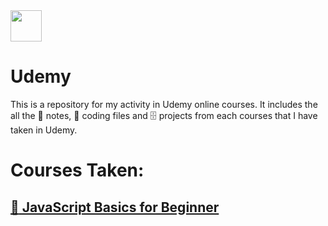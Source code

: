 <img height="50" src="https://www.udemy.com/staticx/udemy/images/v6/logo-coral.svg">

# Udemy
This is a repository for my activity in Udemy online courses. It includes the all the :closed_book: notes, :floppy_disk: coding files and :file_cabinet: projects from each courses that I have taken in Udemy.

# Courses Taken:
## [:open_file_folder: JavaScript Basics for Beginner ](https://github.com/andreassosilo/udemy/tree/master/jsBasicsForBeginners)
